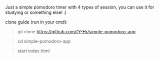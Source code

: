Just a simple pomodoro timer with 4 types of session, you can use it for studying or something else! :)



clone guide (run in your cmd):

> git clone https://github.com/fY-Hr/simple-pomodoro-app

> cd simple-pomodoro-app

> start index.html
